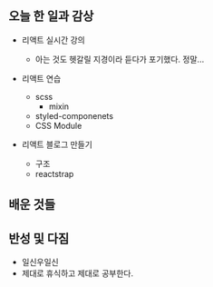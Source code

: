 ## 오늘 한 일과 감상

- 리액트 실시간 강의

  - 아는 것도 헷갈릴 지경이라 듣다가 포기했다. 정말...

- 리액트 연습

  - scss
    - mixin
  - styled-componenets
  - CSS Module

- 리액트 블로그 만들기
  - 구조
  - reactstrap

## 배운 것들

## 반성 및 다짐

- 일신우일신
- 제대로 휴식하고 제대로 공부한다.
